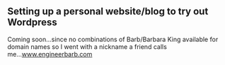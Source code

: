 ## Setting up a personal website/blog to try out Wordpress

Coming soon...since no combinations of Barb/Barbara King available for domain names so I went with a nickname a friend calls me...www.engineerbarb.com

